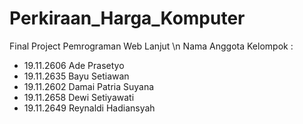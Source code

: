 # Perkiraan_Harga_Komputer
Final Project Pemrograman Web Lanjut \n
Nama Anggota Kelompok : 
- 19.11.2606 Ade Prasetyo
- 19.11.2635 Bayu Setiawan
- 19.11.2602 Damai Patria Suyana
- 19.11.2658 Dewi Setiyawati
- 19.11.2649 Reynaldi Hadiansyah
